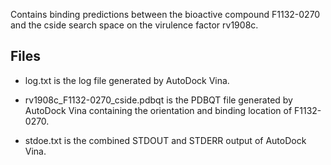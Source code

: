 Contains binding predictions between the bioactive compound F1132-0270 and the cside search space on the virulence factor rv1908c.

## Files

- log.txt is the log file generated by AutoDock Vina.

- rv1908c_F1132-0270_cside.pdbqt is the PDBQT file generated by AutoDock Vina containing the orientation and binding location of F1132-0270.

- stdoe.txt is the combined STDOUT and STDERR output of AutoDock Vina.


